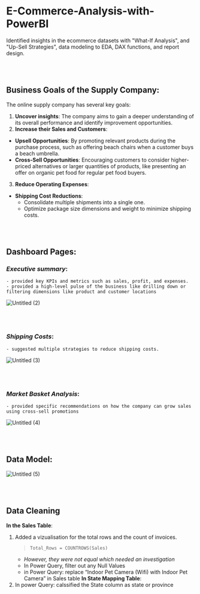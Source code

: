 # E-Commerce-Analysis-with-PowerBI
Identified insights in the ecommerce datasets with "What-If Analysis", and "Up-Sell Strategies", data modeling to EDA, DAX functions, and report design.

<br/><br/>

## Business Goals of the Supply Company:
The online supply company has several key goals:
1. **Uncover insights**: The company aims to gain a deeper understanding of its overall performance and identify improvement opportunities.
2. **Increase their Sales and Customers**:
  - **Upsell Opportunities**: By promoting relevant products during the purchase process, such as offering beach chairs when a customer buys a beach umbrella.
  - **Cross-Sell Opportunities**: Encouraging customers to consider higher-priced alternatives or larger quantities of products, like presenting an offer on organic pet food for regular pet food buyers.
3. **Reduce Operating Expenses**:
  - **Shipping Cost Reductions**:
    - Consolidate multiple shipments into a single one.
    - Optimize package size dimensions and weight to minimize shipping costs.
   
<br/><br/>

## Dashboard Pages:
### ***Executive summary***: 
    - provided key KPIs and metrics such as sales, profit, and expenses. 
    - provided a high-level pulse of the business like drilling down or filtering dimensions like product and customer locations  
  ![Untitled (2)](https://github.com/salmaH4/E-Commerce-Analysis-with-PowerBI/assets/110805003/e27a3f0a-560d-4be2-8345-b32be1458fd5)
    
<br/><br/>
    
### ***Shipping Costs***:
    - suggested multiple strategies to reduce shipping costs.
  ![Untitled (3)](https://github.com/salmaH4/E-Commerce-Analysis-with-PowerBI/assets/110805003/5fa20841-3896-41d0-95fa-f2c07116da24)

<br/><br/>

### ***Market Basket Analysis***:
    - provided specific recommendations on how the company can grow sales using cross-sell promotions
  ![Untitled (4)](https://github.com/salmaH4/E-Commerce-Analysis-with-PowerBI/assets/110805003/231cfa4e-0d55-4ccd-949e-2831f93e5d4a)


<br/><br/>

## Data Model:
![Untitled (5)](https://github.com/salmaH4/E-Commerce-Analysis-with-PowerBI/assets/110805003/01197e4a-4153-485a-89f9-92fe4897920e)

<br/><br/>

## Data Cleaning
**In the Sales Table**:
1. Added a vizualisation for the total rows and the count of invoices.
   > `Total_Rows = COUNTROWS(Sales)`
    - *However, they were not equal which needed an investigation*
    - In Power Query, filter out any Null Values
    - in Power Query: replace “Indoor Pet Camera (Wifi) with Indoor Pet Camera” in Sales table
**In State Mapping Table**:
1. In power Query: calssified the State column as state or province

<br/><br/>


